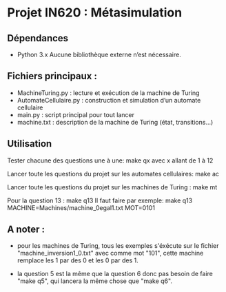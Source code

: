 # Projet IN620 : Métasimulation

## Dépendances
- Python 3.x
Aucune bibliothèque externe n’est nécessaire.

## Fichiers principaux :
- MachineTuring.py : lecture et exécution de la machine de Turing
- AutomateCellulaire.py : construction et simulation d’un automate cellulaire
- main.py : script principal pour tout lancer
- machine.txt : description de la machine de Turing (état, transitions…)

## Utilisation
Tester chacune des questions une à une:
    make qx
    avec x allant de 1 à 12

Lancer toute les questions du projet sur les automates cellulaires:
    make ac

Lancer toute les questions du projet sur les machines de Turing :
    make mt

Pour la question 13 :
    make q13
    Il faut faire par exemple: make q13 MACHINE=Machines/machine_0egal1.txt MOT=0101

## A noter :

- pour les machines de Turing, tous les exemples s'éxécute sur le fichier "machine_inversion1_0.txt" avec comme mot "101", cette machine remplace les 1 par des 0 et les 0 par des 1.

- la question 5 est la même que la question 6 donc pas besoin de faire "make q5", qui lancera la même chose que "make q6".